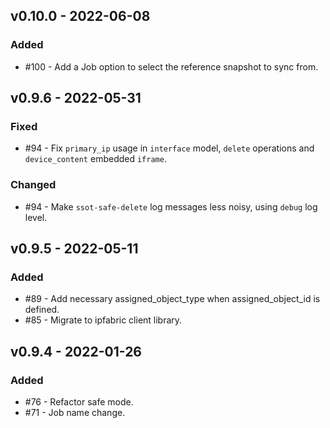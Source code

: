 ## v0.10.0 - 2022-06-08

### Added

- #100 - Add a Job option to select the reference snapshot to sync from.

## v0.9.6 - 2022-05-31

### Fixed

- #94 - Fix `primary_ip` usage in `interface` model, `delete` operations and `device_content` embedded `iframe`.

### Changed

- #94 - Make `ssot-safe-delete` log messages less noisy, using `debug` log level.

## v0.9.5 - 2022-05-11

### Added

- #89 - Add necessary assigned_object_type when assigned_object_id is defined.
- #85 - Migrate to ipfabric client library.

## v0.9.4 - 2022-01-26

### Added

- #76 - Refactor safe mode.
- #71 - Job name change.
